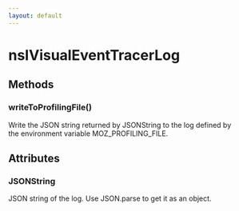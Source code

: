 ```yaml
---
layout: default
---
```


# nsIVisualEventTracerLog #

## Methods ##

### writeToProfilingFile() ###
  
Write the JSON string returned by JSONString to the log defined by  
the environment variable MOZ_PROFILING_FILE.  
  

## Attributes ##

### JSONString ###
  
JSON string of the log.  Use JSON.parse to get it as an object.  
  
